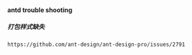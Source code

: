 #### antd trouble shooting

##### 打包样式缺失
```
https://github.com/ant-design/ant-design-pro/issues/2791
```
